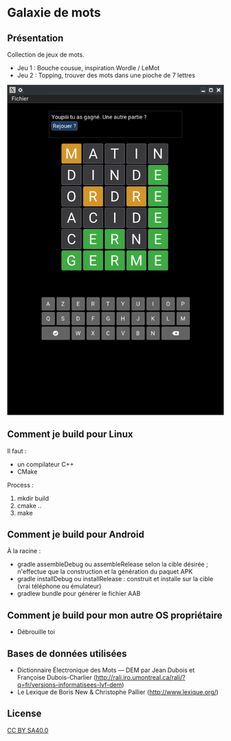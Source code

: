 Galaxie de mots
================

Présentation
-------------

Collection de jeux de mots.

* Jeu 1 : Bouche cousue, inspiration Wordle / LeMot
* Jeu 2 : Topping, trouver des mots dans une pioche de 7 lettres

![alt text](assets/screenshots/motus.png "Jeu Mo-mo-motus")
  
Comment je build pour Linux
------------------------------

Il faut :

* un compilateur C++
* CMake

Process :

1. mkdir build
2. cmake ..
3. make

Comment je build pour Android
------------------------------

À la racine :

- gradle assembleDebug ou assembleRelease selon la cible désirée ; n'effectue que la construction et la génération du paquet APK
- gradle installDebug ou installRelease : construit et installe sur la cible (vrai téléphone ou émulateur)
- gradlew bundle pour générer le fichier AAB

Comment je build pour mon autre OS propriétaire
------------------------------------------------

- Débrouille toi


Bases de données utilisées
--------------------------

* Dictionnaire Électronique des Mots — DEM par Jean Dubois et Françoise Dubois-Charlier (http://rali.iro.umontreal.ca/rali/?q=fr/versions-informatisees-lvf-dem)
* Le Lexique de Boris New & Christophe Pallier (http://www.lexique.org/)

License
--------

[CC BY SA40.0](LICENSE-CC-BY-SA4.0.txt)


